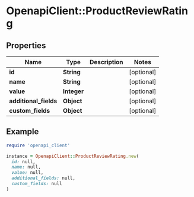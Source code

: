 # OpenapiClient::ProductReviewRating

## Properties

| Name | Type | Description | Notes |
| ---- | ---- | ----------- | ----- |
| **id** | **String** |  | [optional] |
| **name** | **String** |  | [optional] |
| **value** | **Integer** |  | [optional] |
| **additional_fields** | **Object** |  | [optional] |
| **custom_fields** | **Object** |  | [optional] |

## Example

```ruby
require 'openapi_client'

instance = OpenapiClient::ProductReviewRating.new(
  id: null,
  name: null,
  value: null,
  additional_fields: null,
  custom_fields: null
)
```

